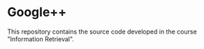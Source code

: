 Google++
=======

This repository contains the source code developed in the course "Information Retrieval".
